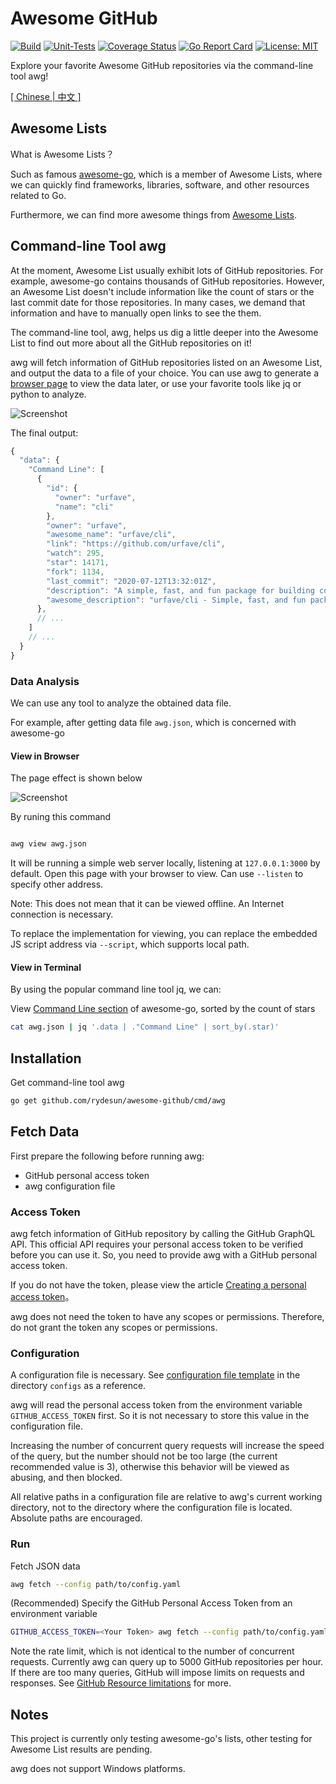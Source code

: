 # Awesome GitHub

[![Build](https://github.com/rydesun/awesome-github/workflows/Build/badge.svg)](https://github.com/rydesun/awesome-github/actions?query=workflow%3ABuild)
[![Unit-Tests](https://github.com/rydesun/awesome-github/workflows/Unit-Tests/badge.svg)](https://github.com/rydesun/awesome-github/actions?query=workflow%3AUnit-Tests)
[![Coverage Status](https://coveralls.io/repos/github/rydesun/awesome-github/badge.svg?branch=master)](https://coveralls.io/github/rydesun/awesome-github?branch=master)
[![Go Report Card](https://goreportcard.com/badge/github.com/rydesun/awesome-github)](https://goreportcard.com/report/github.com/rydesun/awesome-github)
[![License: MIT](https://img.shields.io/badge/License-MIT-blue.svg)](https://github.com/rydesun/awesome-github/blob/master/LICENSE)

Explore your favorite Awesome GitHub repositories via the command-line tool awg!

[\[ Chinese | 中文 \]](https://github.com/rydesun/awesome-github/blob/master/README-zh_CN.md)

## Awesome Lists

What is Awesome Lists？

Such as famous [awesome-go](https://github.com/avelino/awesome-go), which is a member
of Awesome Lists, where we can quickly find frameworks, libraries, software,
and other resources related to Go.

Furthermore, we can find more awesome things from
[Awesome Lists](https://github.com/topics/awesome).

## Command-line Tool awg

At the moment, Awesome List usually exhibit lots of GitHub repositories.
For example, awesome-go contains thousands of GitHub repositories.
However, an Awesome List doesn't include information like the count of stars
or the last commit date for those repositories.
In many cases, we demand that information and have to manually open links
to see the them.

The command-line tool, awg, helps us dig a little deeper into the Awesome List
to find out more about all the GitHub repositories on it!

awg will fetch information of GitHub repositories listed on an Awesome List,
and output the data to a file of your choice.
You can use awg to generate a [browser page](#view-in-browser) to view the data later,
or use your favorite tools like jq or python to analyze.

![Screenshot](https://user-images.githubusercontent.com/19602440/88459895-f3897480-ce87-11ea-8fe7-13773037c56d.gif)

The final output:

```javascript
{
  "data": {
    "Command Line": [
      {
        "id": {
          "owner": "urfave",
          "name": "cli"
        },
        "owner": "urfave",
        "awesome_name": "urfave/cli",
        "link": "https://github.com/urfave/cli",
        "watch": 295,
        "star": 14171,
        "fork": 1134,
        "last_commit": "2020-07-12T13:32:01Z",
        "description": "A simple, fast, and fun package for building command line apps in Go",
        "awesome_description": "urfave/cli - Simple, fast, and fun package for building command line apps in Go (formerly codegangsta/cli)."
      },
      // ...
    ]
    // ...
  }
}
```

### Data Analysis

We can use any tool to analyze the obtained data file.

For example, after getting data file `awg.json`, which is concerned with awesome-go

#### View in Browser

The page effect is shown below

![Screenshot](https://user-images.githubusercontent.com/19602440/89290996-3fd37200-d649-11ea-8807-a6a117d016f0.png)

By runing this command

```bash

awg view awg.json
```

It will be running a simple web server locally,
listening at `127.0.0.1:3000` by default.
Open this page with your browser to view.
Can use `--listen` to specify other address.

Note: This does not mean that it can be viewed offline.
An Internet connection is necessary.

To replace the implementation for viewing,
you can replace the embedded JS script address via `--script`,
which supports local path.

#### View in Terminal

By using the popular command line tool jq, we can:

View [Command Line section](https://github.com/avelino/awesome-go#command-line)
of awesome-go, sorted by the count of stars

```bash
cat awg.json | jq '.data | ."Command Line" | sort_by(.star)'
```

## Installation

Get command-line tool awg

```bash
go get github.com/rydesun/awesome-github/cmd/awg
```

## Fetch Data

First prepare the following before running awg:

- GitHub personal access token
- awg configuration file

### Access Token

awg fetch information of GitHub repository by calling the GitHub GraphQL API.
This official API requires your personal access token to be verified
before you can use it.
So, you need to provide awg with a GitHub personal access token.

If you do not have the token, please view the article
[Creating a personal access token](https://docs.github.com/en/github/authenticating-to-github/creating-a-personal-access-token)。

awg does not need the token to have any scopes or permissions.
Therefore, do not grant the token any scopes or permissions.

### Configuration

A configuration file is necessary.
See [configuration file template](https://github.com/rydesun/awesome-github/blob/master/configs/config.yaml)
in the directory `configs` as a reference.

awg will read the personal access token from the
environment variable `GITHUB_ACCESS_TOKEN` first.
So it is not necessary to store this value in the configuration file.

Increasing the number of concurrent query requests will
increase the speed of the query,
but the number should not be too large (the current recommended value is 3),
otherwise this behavior will be viewed as abusing, and then blocked.

All relative paths in a configuration file are relative to
awg's current working directory,
not to the directory where the configuration file is located.
Absolute paths are encouraged.

### Run

Fetch JSON data

```bash
awg fetch --config path/to/config.yaml
```

(Recommended) Specify the GitHub Personal Access Token from an environment variable

```bash
GITHUB_ACCESS_TOKEN=<Your Token> awg fetch --config path/to/config.yaml
```

Note the rate limit, which is not identical to the number of concurrent requests.
Currently awg can query up to 5000 GitHub repositories per hour.
If there are too many queries, GitHub will impose limits
on requests and responses.
See [GitHub Resource limitations](https://docs.github.com/en/graphql/overview/resource-limitations#rate-limit) for more.

## Notes

This project is currently only testing awesome-go's lists,
other testing for Awesome List results are pending.

awg does not support Windows platforms.
